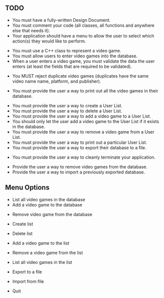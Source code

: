 TODO
----

- You must have a fully-written Design Document.
- You must comment your code (all classes, all functions and anywhere else that needs it).
- Your application should have a menu to allow the user to select which action(s) they would like to perform.
+ You must use a C++ class to represent a video game.
+ You must allow users to enter video games into the database.
+ When a user enters a video game, you must validate the data the user enters (at least the fields that are required to be validated).
- You MUST reject duplicate video games (duplicates have the same video name name, platform, and publisher).
+ You must provide the user a way to print out all the video games in their database.
- You must provide the user a way to create a User List.
- You must provide the user a way to delete a User List.
- You must provide the user a way to add a video game to a User List.
- You should only let the user add a video game to the User List if it exists in the database.
- You must provide the user a way to remove a video game from a User List.
- You must provide the user a way to print out a particular User List.
- You must provide the user a way to export their database to a file.
+ You must provide the user a way to cleanly terminate your application.
* Provide the user a way to remove video games from the database.
* Provide the user a way to import a previously exported database.

Menu Options
------------

+ List all video games in the database
+ Add a video game to the database
* Remove video game from the database

- Create list
- Delete list

- Add a video game to the list
- Remove a video game from the list
- List all video games in the list

- Export to a file
* Import from file

+ Quit

